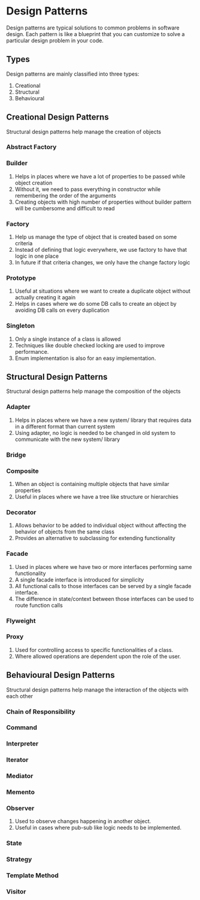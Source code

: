 # Design Patterns
Design patterns are typical solutions to common problems
in software design. Each pattern is like a blueprint
that you can customize to solve a particular
design problem in your code.

## Types
Design patterns are mainly classified into three types:

1. Creational
2. Structural
3. Behavioural

## Creational Design Patterns

Structural design patterns help manage the creation of objects

### Abstract Factory

### Builder
1. Helps in places where we have a lot of properties to be passed while object creation
2. Without it, we need to pass everything in constructor while remembering the order of the arguments
3. Creating objects with high number of properties without builder pattern will be cumbersome and difficult to read

### Factory
1. Help us manage the type of object that is created based on some criteria
2. Instead of defining that logic everywhere, we use factory to have that logic in one place
3. In future if that criteria changes, we only have the change factory logic

### Prototype
1. Useful at situations where we want to create a duplicate object without actually creating it again
2. Helps in cases where we do some DB calls to create an object by avoiding DB calls on every duplication

### Singleton
1. Only a single instance of a class is allowed
2. Techniques like double checked locking are used to improve performance.
3. Enum implementation is also for an easy implementation.

## Structural Design Patterns
Structural design patterns help manage the composition of the objects

### Adapter
1. Helps in places where we have a new system/ library that requires data in a different format than current system
2. Using adapter, no logic is needed to be changed in old system to communicate with the new system/ library

### Bridge

### Composite
1. When an object is containing multiple objects that have similar properties
2. Useful in places where we have a tree like structure or hierarchies

### Decorator
1. Allows behavior to be added to individual object without affecting the behavior of objects from the same class
2. Provides an alternative to subclassing for extending functionality

### Facade
1. Used in places where we have two or more interfaces performing same functionality
2. A single facade interface is introduced for simplicity
3. All functional calls to those interfaces can be served by a single facade interface.
2. The difference in state/context between those interfaces can be used to route function calls

### Flyweight

### Proxy
1. Used for controlling access to specific functionalities of a class.
2. Where allowed operations are dependent upon the role of the user.

## Behavioural Design Patterns
Structural design patterns help manage the interaction of the objects with each other

### Chain of Responsibility

### Command

### Interpreter

### Iterator

### Mediator

### Memento

### Observer
1. Used to observe changes happening in another object.
2. Useful in cases where pub-sub like logic needs to be implemented. 

### State

### Strategy

### Template Method

### Visitor